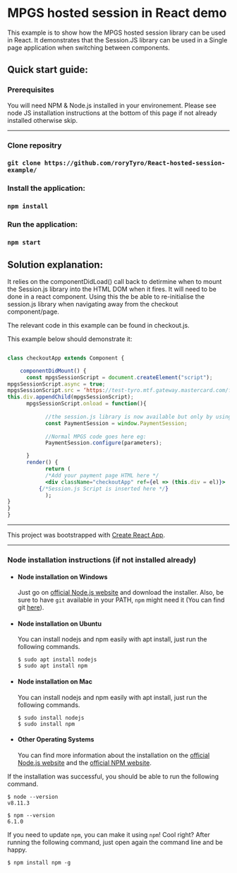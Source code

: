 # MPGS hosted session in React demo 
This example is to show how the MPGS hosted session library can be used in React. It demonstrates that the Session.JS library can be used in a Single page application when switching between components. 

## Quick start guide:

### Prerequisites

You will need NPM & Node.js installed in your environement. Please see node JS installation instructions at the bottom of this page if not already installed otherwise skip.
___

### Clone repositry 
### `git clone https://github.com/roryTyro/React-hosted-session-example/`

### Install the application: 
### `npm install`

### Run the application: 

### `npm start`

## Solution explanation:
It relies on the componentDidLoad() call back to detirmine when to mount the Session.js library into the HTML DOM when it fires. It will need to be done in a react component. Using this the be able to re-initialise the session.js library when navigating away from the checkout component/page. 

The relevant code in this example can be found in checkout.js.

This example below should demonstrate it:

```jsx

class checkoutApp extends Component {

    componentDidMount() {
      const mpgsSessionScript = document.createElement("script");    
mpgsSessionScript.async = true;
mpgsSessionScript.src = ‘https://test-tyro.mtf.gateway.mastercard.com/form/version/58/merchant/TYRO_318/session.js’;    
this.div.appendChild(mpgsSessionScript);
      mpgsSessionScript.onload = function(){
            
            //the session.js library is now available but only by using window.[function], store it in an object called PaymentSession for ease of use: 
            const PaymentSession = window.PaymentSession;
      
            //Normal MPGS code goes here eg: 
            PaymentSession.configure(parameters);

      }
      render() {
            return (
            /*Add your payment page HTML here */
            <div className="checkoutApp" ref={el => (this.div = el)}>
          {/*Session.js Script is inserted here */}
            );
}
}
}

```

___
This project was bootstrapped with [Create React App](https://github.com/facebook/create-react-app).

___
### Node installation instructions (if not installed already)
- #### Node installation on Windows

  Just go on [official Node.js website](https://nodejs.org/) and download the installer.
Also, be sure to have `git` available in your PATH, `npm` might need it (You can find git [here](https://git-scm.com/)).

- #### Node installation on Ubuntu

  You can install nodejs and npm easily with apt install, just run the following commands.

      $ sudo apt install nodejs
      $ sudo apt install npm
      
- #### Node installation on Mac

  You can install nodejs and npm easily with apt install, just run the following commands.

      $ sudo install nodejs
      $ sudo install npm

- #### Other Operating Systems
  You can find more information about the installation on the [official Node.js website](https://nodejs.org/) and the [official NPM website](https://npmjs.org/).

If the installation was successful, you should be able to run the following command.

    $ node --version
    v8.11.3

    $ npm --version
    6.1.0

If you need to update `npm`, you can make it using `npm`! Cool right? After running the following command, just open again the command line and be happy.

    $ npm install npm -g
